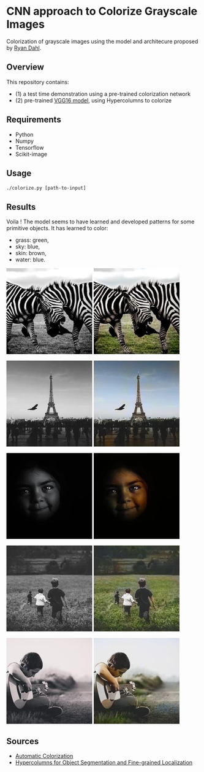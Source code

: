 # CNN approach to Colorize Grayscale Images

Colorization of grayscale images using the model and architecure proposed by [Ryan Dahl](http://tinyclouds.org/colorize/).

## Overview
This repository contains:
- (1) a test time demonstration using a pre-trained colorization network
- (2) pre-trained [VGG16 model](https://gist.github.com/ksimonyan/211839e770f7b538e2d8), using Hypercolumns to colorize

## Requirements

- Python
- Numpy
- Tensorflow
- Scikit-image

## Usage

```
./colorize.py [path-to-input]
```

## Results

Voila ! The model seems to have learned and developed patterns for some primitive objects. It has learned to color:
- grass: green, 
- sky: blue, 
- skin: brown, 
- water: blue.

![](results/black-and-white-africa-animals-wilderness-in.jpg?raw=true)
![](results/black-and-white-africa-animals-wilderness-out.jpg?raw=true)

![](results/black-and-white-city-bird-people-in.jpg?raw=true)
![](results/black-and-white-city-bird-people-out.jpg?raw=true)

![](results/pexels-photo-12087-in.jpeg?raw=true)
![](results/pexels-photo-12087-out.jpeg?raw=true)

![](results/pexels-photo-23966-in.jpg?raw=true)
![](results/pexels-photo-23966-out.jpg?raw=true)

![](results/pexels-photo-26434-in.jpg?raw=true)
![](results/pexels-photo-26434-out.jpg?raw=true)

Sources
-------
- [Automatic Colorization](http://tinyclouds.org/colorize/)
- [Hypercolumns for Object Segmentation and Fine-grained Localization](http://arxiv.org/pdf/1411.5752v2.pdf)

